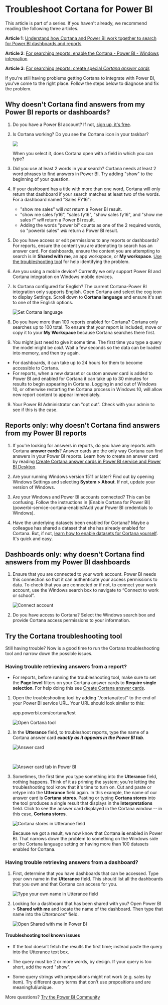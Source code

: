 ﻿<properties
   pageTitle="Troubleshoot Cortana for Power BI"
   description="If you're having trouble using Cortana with Power BI, try these suggestions. "
   services="powerbi"
   documentationCenter=""
   authors="mihart"  
   manager="erikre"
   editor=""/>

<tags
   ms.service="powerbi"
   ms.devlang="NA"
   ms.topic="article"
   ms.tgt_pltfrm="NA"
   ms.workload="powerbi"
   ms.date="08/27/2017"
   ms.author="mihart"/>


# Troubleshoot Cortana for Power BI

This article is part of a series. If you haven't already, we recommend reading the following three articles.

**Article 1**: [Understand how Cortana and Power BI work together to search for Power BI dashboards and reports](powerbi-service-cortana-intro.md)

**Article 2**: [For searching reports: enable the Cortana - Power BI - Windows integration](powerbi-service-cortana-enable.md)

**Article 3**: [For searching reports: create special *Cortana answer cards*](powerbi-service-cortana-desktop-entity-cards.md)

If you're still having problems getting Cortana to integrate with Power BI, you've come to the right place. Follow the steps below to diagnose and fix the problem.

## Why doesn't Cortana find answers from my Power BI reports or dashboards?

1.  Do you have a Power BI account?  If not, [sign up, it's free](powerbi-service-self-service-signup-for-power-bi.md).

2. Is Cortana working?  Do you see the Cortana icon in your taskbar?

    ![](media/powerbi-service-cortana-troubleshoot/power-bi-cortana-icon.png)

    When you select it, does Cortana open with a field in which you can type?

3.  Did you use at least 2 words in your search? Cortana needs at least 2 word phrases to find answers in Power BI. Try adding "show" to the beginning of your question. 

4. If your dashboard has a title with more than one word, Cortana will only return that dashboard if your search matches at least two of the words. For a dashboard named "Sales FY16": 

    - "show me sales" will *not* return a Power BI result.   
    - "show me sales fy16", "sales fy16", "show sales fy16", and "show me sales f" *will* return a Power BI result.    
    - Adding the words "power bi" counts as one of the 2 required words, so "powerbi sales" *will* return a Power BI result.

4. Do you have access or edit permissions to any reports or dashboards? For reports, ensure the content you are attempting to search has an answer card.  For dashboards, ensure the content you are attempting to search is in  **Shared with me**, an app workspace, or **My workspace**. [Use the troubleshooting tool](#try-the-cortana-troubleshooting-tool) for help identifying the problem.

4. Are you using a mobile device?  Currently we only support Power BI and Cortana integration on Windows mobile devices.

4.  Is Cortana configured for English?  The current Cortana-Power BI integration only supports English. Open Cortana and select the cog icon to display Settings. Scroll down to **Cortana language** and ensure it's set to one of the English options.

    ![Set Cortana language](media/powerbi-service-cortana-troubleshoot/power-bi-cortana-language.png)

5.  Do you have more than 100 reports enabled for Cortana?  Cortana only searches up to 100 total.  To ensure that your report is included, move or copy it to your **My Workspace** because Cortana searches there first.

6. You might just need to give it some time. The first time you type a query the model might be *cold*. Wait a few seconds so the data can be loaded into memory, and then try again. 
- For dashboards, it can take up to 24 hours for them to become accessible to Cortana.    
- For reports, when a new dataset or custom answer card is added to Power BI and enabled for Cortana it can take up to 30 minutes for results to begin appearing in Cortana. Logging in and out of Windows 10, or otherwise restarting the Cortana process in Windows 10, will allow new report content to appear immediately.  

9. Your Power BI Administrator can "opt out". Check with your admin to see if this is the case.

##    Reports only: why doesn't Cortana find answers from my Power BI reports

1.  If you're looking for answers in reports, do you have any reports with Cortana **answer cards**? Answer cards are the only way Cortana can find answers in your Power BI reports.  Learn how to create an answer card by reading [Create Cortana answer cards in Power BI service and Power BI Desktop](powerbi-service-cortana-desktop-entity-cards.md).
 
2.  Are your running Windows version 1511 or later?  Find out by opening Windows Settings and selecting **System > About**. If not, update your version of Windows.

3. Are your Windows and Power BI accounts connected? This can be confusing. Follow the instructions in [Enable Cortana for Power BI](powerbi-service-cortana-enable#Add your Power BI credentials to Windows).

4.  Have the underlying datasets been enabled for Cortana? Maybe a colleague has shared a dataset that she has already enabled for Cortana. But, if not, [learn how to enable datasets for Cortana yourself](powerbi-service-cortana-enable.md). It's quick and easy.

##    Dashboards only: why doesn't Cortana find answers from my Power BI dashboards

1. Ensure that you are connected to your work account. Power BI needs this connection so that it can authenticate your access permissions to data. To check that you are connected or if not, to connect your work account, use the Windows search box to navigate to “Connect to work or school”.  

    ![Connect account](media/powerbi-service-cortana-troubleshoot/power-bi-cortana-connect.png)

3. Do you have access to Cortana? Select the Windows search box and provide Cortana access permissions to your information.

## Try the Cortana troubleshooting tool
Still having trouble?  Now is a good time to run the Cortana troubleshooting tool and narrow down the possible issues. 

###    Having trouble retrieving answers from a report?

- For reports, before running the troubleshooting tool, make sure to set the **Page level** filters on your Cortana answer cards to **Require single selection**. For help doing this see [Create Cortana answer cards](powerbi-service-cortana-desktop-entity-cards.md).

1.  Open the troubleshooting tool by adding "/cortana/test" to the end of your Power BI service URL. Your URL should look similar to this:

    app.powerbi.com/cortana/test

    ![Open Cortana tool](media/powerbi-service-cortana-troubleshoot/power-bi-cortana-tool2.png)

2.  In the **Utterance** field, to troubleshoot reports, type the name of a Cortana answer card ***exactly as it appears in the Power BI tab***.

    ![Answer card](media/powerbi-service-cortana-troubleshoot/power-bi-answer-card-new.png)

    </br>

    ![Answer card tab in Power BI](media/powerbi-service-cortana-troubleshoot/power-bi-answer-card2.png)

3.  Sometimes, the first time you type something into the **Utterance** field, nothing happens. Think of it as priming the system; you're letting the troubleshooting tool know that it's time to turn on. Cut and paste or retype into the **Utterance** field again. In this example, the name of our answer card is **Cortana stores**. Pasting or typing **Cortana stores** into the tool produces a single result that displays in the **Interpretations** field. Click to see the answer card displayed in the Cortana window -- in this case, **Cortana stores**.

    ![Cortana stores in Utterance field](media/powerbi-service-cortana-troubleshoot/power-bi-utterance.png)

    Because we got a result, we now know that Cortana **is** enabled in Power BI. That narrows down the problem to something on the Windows side or the Cortana language setting or having more than 100 datasets enabled for Cortana.

###    Having trouble retrieving answers from a dashboard?

1. First, determine that you have dashboards that can be accessed. Type your own name in the **Utterance** field.  This should list all the dashboards that you own and that Cortana can access for you.

    ![Type your own name in Utterance field](media/powerbi-service-cortana-troubleshoot/power-bi-cortana-name.png)

2. Looking for a dashboard that has been shared with you?  Open Power BI > **Shared with me** and locate the name of the dashboard.  Then type that name into the *Utterances** field. 

    ![Open Shared with me in Power BI](media/powerbi-service-cortana-troubleshoot/power-bi-cortana-shared-with-me.png)


####  Troubleshooting tool known issues

- If the tool doesn’t fetch the results the first time; instead paste the query into the Utterance text box.

- The query must be 2 or more words, by design.  If your query is too short, add the word "show".

- Some query strings with prepositions might not work (e.g. sales by item). Try different query terms that don't use prepositions and are meaningful/unique.

More questions? [Try the Power BI Community](http://community.powerbi.com/)
